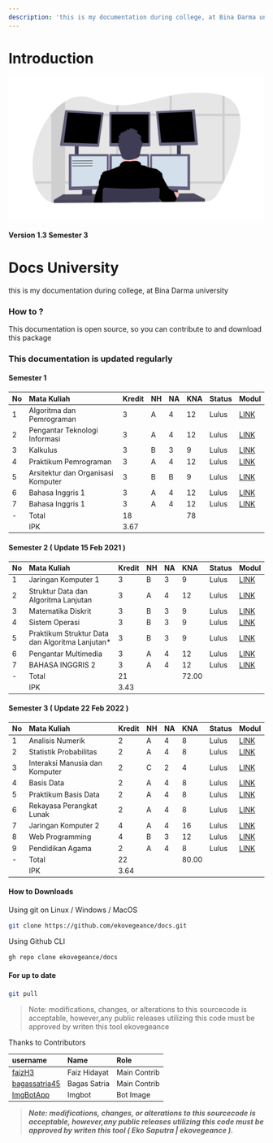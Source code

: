 ```yaml
---
description: 'this is my documentation during college, at Bina Darma university'
---
```


# Introduction

![](.gitbook/assets/undraw_programming_2svr.png)


#### Version 1.3 Semester 3 

# Docs University
this is my documentation during college, at Bina Darma university




### How to ?

This documentation is open source, so you can contribute to and download this package

### This documentation is updated regularly

#### Semester 1

| No | Mata Kuliah | Kredit | NH | NA | KNA | Status |Modul |
| :--- | :--- | :--- | :--- | :--- | :--- | :--- | :---
| 1 | Algoritma dan Pemrograman | 3 | A | 4 | 12 | Lulus | [LINK](https://github.com/ekovegeance/docs/tree/master/Semester%201/ALGORITMA%20%26%20PEMROGRAMAN)
| 2 | Pengantar Teknologi Informasi | 3 | A | 4 | 12 | Lulus | [LINK](https://github.com/ekovegeance/docs/tree/master/Semester%201/Pengantar%20Teknologi%20Informasi)
| 3 | Kalkulus | 3 | B | 3 | 9 | Lulus | [LINK](https://github.com/ekovegeance/docs/tree/master/Semester%201/Kalkulus)
| 4 | Praktikum Pemrograman | 3 | A | 4 | 12 | Lulus |[LINK](https://github.com/ekovegeance/docs/tree/master/Semester%201/Praktikum%20Pemrograman)
| 5 | Arsitektur dan Organisasi Komputer | 3 | B | B | 9 | Lulus | [LINK](https://github.com/ekovegeance/docs)
| 6 | Bahasa Inggris 1 | 3 | A | 4 | 12 | Lulus |[LINK](https://github.com/ekovegeance/docs/tree/master/Semester%201/Bahasa%20Inggris)
| 7 | Bahasa Inggris 1 | 3 | A | 4 | 12 | Lulus | [LINK](https://github.com/ekovegeance/docs/tree/master/Semester%201/Bahasa%20Inggris)
| - | Total | 18 |  |  | 78 |  |
|  | IPK | 3.67 |  |  |  |  |

#### Semester 2 \( Update 15 Feb 2021 \)

| No | Mata Kuliah | Kredit | NH | NA | KNA | Status | Modul |
| :--- | :--- | :--- | :--- | :--- | :--- | :--- | :---
| 1 | Jaringan Komputer 1 | 3 | B | 3 | 9 | Lulus | [LINK](https://github.com/ekovegeance/docs/tree/master/Semester%202/Jaringan%20Komputer%201)
| 2 | Struktur Data dan Algoritma Lanjutan  | 3 | A | 4 | 12 | Lulus | [LINK](https://github.com/ekovegeance/docs/tree/master/Semester%202/Struktur%20data%20dan%20Algoritma%20lanjutan)
| 3 | Matematika Diskrit   | 3 | B | 3 | 9 | Lulus | [LINK](https://github.com/ekovegeance/docs/tree/master/Semester%202/Matematika%20Diskrit)
| 4 | Sistem Operasi | 3 | B | 3 | 9 | Lulus | [LINK](https://github.com/ekovegeance/docs/tree/master/Semester%202/Sistem%20Operasi)
| 5 | Praktikum Struktur Data dan Algoritma Lanjutan\* | 3 | B | 3 | 9 | Lulus | [LINK](https://github.com/ekovegeance/docs/tree/master/Semester%202/Struktur%20data%20dan%20Algoritma%20lanjutan)
| 6 | Pengantar Multimedia  | 3 | A | 4 | 12 | Lulus | [LINK](https://github.com/ekovegeance/docs/tree/master/Semester%202/Pengantar%20Multimedia)
| 7 | BAHASA INGGRIS 2   | 3 | A | 4 | 12 | Lulus |[LINK](https://github.com/ekovegeance/docs/tree/master/Semester%202/B-Inggris)
| - | Total   | 21 |  |  | 72.00 |  |
|  | IPK | 3.43 |  |  |  |  |

#### Semester 3 \( Update 22 Feb 2022 \)

| No | Mata Kuliah | Kredit | NH | NA | KNA | Status | Modul |
| :--- | :--- | :--- | :--- | :--- | :--- | :--- | :---
| 1 | Analisis Numerik | 2 | A | 4 | 8 | Lulus | [LINK](https://github.com/ekovegeance/docs/tree/master/Semester%203/Analisis%20Numerik)
| 2 | Statistik Probabilitas  | 2 | A | 4 | 8 | Lulus | [LINK](https://github.com/ekovegeance/docs/tree/master/Semester%203/Statistik%20%26%20Probabilitas)
| 3 | Interaksi Manusia dan Komputer    | 2 | C | 2 | 4 | Lulus | [LINK](https://github.com/ekovegeance/docs/tree/master/Semester%203/Interaksi%20Manusia%20dan%20Komputer)
| 4 | Basis Data | 2 | A | 4 | 8 | Lulus | [LINK](https://github.com/ekovegeance/docs/tree/master/Semester%203/basis%20data)
| 5 | Praktikum Basis Data  | 2 | A | 4 | 8 | Lulus | [LINK](https://github.com/ekovegeance/docs/tree/master/Semester%203/Praktikum%20Basis%20Data)
| 6 | Rekayasa Perangkat Lunak   | 2 | A | 4 | 8 | Lulus | [LINK](https://github.com/ekovegeance/docs/tree/master/Semester%203/Rekayasa%20Perangkat%20Lunak)
| 7 | Jaringan Komputer 2   | 4 | A | 4 | 16 | Lulus |[LINK](https://github.com/ekovegeance/docs/tree/master/Semester%203/Jaringan%20Komputer2)
| 8 | Web Programming   | 4 | B | 3 | 12 | Lulus |[LINK](https://github.com/ekovegeance/docs/tree/master/Semester%203/Web%20Programming)
| 9 | Pendidikan Agama   | 2 | A | 4 | 8 | Lulus |[LINK](https://github.com/ekovegeance/docs/tree/master/Semester%203/Pendidikan%20Agama%20Islam)
| - | Total   | 22 |  |  | 80.00 |  |
|  | IPK | 3.64 |  |  |  |  |


#### How to Downloads

Using git on Linux / Windows / MacOS

```bash
git clone https://github.com/ekovegeance/docs.git
```

Using Github CLI

```bash
gh repo clone ekovegeance/docs
```

#### For up to date

```bash
git pull 
```


> Note: modifications, changes, or alterations to this sourcecode is acceptable, however,any public releases utilizing this code must be approved by writen this tool ekovegeance



Thanks to Contributors

| username | Name | Role |
| :--- | :--- | :--- |
| [faizH3](https://github.com/faizH3) | Faiz Hidayat | Main Contrib |
| [bagassatria45](https://github.com/bagassatria45) | Bagas Satria | Main Contrib |
| [ImgBotApp](https://github.com/ImgBotApp) | Imgbot | Bot Image |

> _**Note: modifications, changes, or alterations to this sourcecode is acceptable, however,any public releases utilizing this code must be approved by writen this tool \( Eko Saputra \| ekovegeance \).**_

